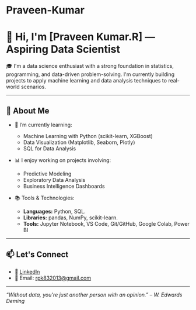 # Praveen-Kumar
# 👋 Hi, I'm [Praveen Kumar.R] — Aspiring Data Scientist

🎓 I'm a data science enthusiast with a strong foundation in statistics, programming, and data-driven problem-solving. I'm currently building projects to apply machine learning and data analysis techniques to real-world scenarios.

---

## 🚀 About Me

- 🌱 I’m currently learning:  
  - Machine Learning with Python (scikit-learn, XGBoost)   
  - Data Visualization (Matplotlib, Seaborn, Plotly)  
  - SQL for Data Analysis

- 📊 I enjoy working on projects involving:  
  - Predictive Modeling  
  - Exploratory Data Analysis  
  - Business Intelligence Dashboards  

- 📚 Tools & Technologies:
  - **Languages:** Python, SQL.
  - **Libraries:** pandas, NumPy, scikit-learn.
  - **Tools:** Jupyter Notebook, VS Code, Git/GitHub, Google Colab, Power BI

---


## 📫 Let's Connect

- 💼 [LinkedIn](https://www.linkedin.com/in/praveen-kumar-pk25)
- 📧 Email: rpk832013@gmail.com

---

_“Without data, you're just another person with an opinion.” – W. Edwards Deming_

